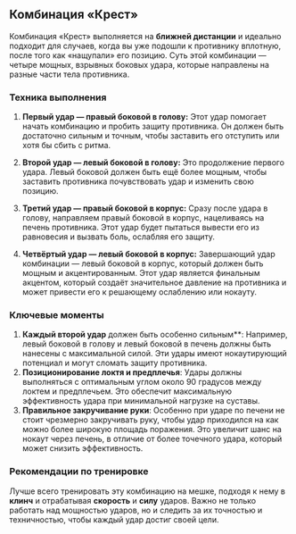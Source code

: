 ﻿
## Комбинация «Крест»

  

Комбинация «Крест» выполняется на **ближней дистанции** и идеально подходит для случаев, когда вы уже подошли к противнику вплотную, после того как «нащупали» его позицию. Суть этой комбинации — четыре мощных, взрывных боковых удара, которые направлены на разные части тела противника.

  

### Техника выполнения

1. **Первый удар — правый боковой в голову:** Этот удар помогает начать комбинацию и пробить защиту противника. Он должен быть достаточно сильным и точным, чтобы заставить его отступить или хотя бы сбить с ритма.

2. **Второй удар — левый боковой в голову:** Это продолжение первого удара. Левый боковой должен быть ещё более мощным, чтобы заставить противника почувствовать удар и изменить свою позицию.

3. **Третий удар — правый боковой в корпус:** Сразу после удара в голову, направляем правый боковой в корпус, нацеливаясь на печень противника. Этот удар будет пытаться вывести его из равновесия и вызвать боль, ослабляя его защиту.

4. **Четвёртый удар — левый боковой в корпус:** Завершающий удар комбинации — левый боковой в корпус, который должен быть мощным и акцентированным.
Этот удар является финальным акцентом, который создаёт значительное давление на противника и может привести его к решающему ослаблению или нокауту.

  

### Ключевые моменты

 1. **Каждый второй удар** должен быть особенно сильным**: Например, левый боковой в голову и левый боковой в печень должны быть нанесены с максимальной силой. Эти удары имеют нокаутирующий потенциал и могут сломать защиту противника.
 2. **Позиционирование локтя и предплечья**: Удары должны выполняться с оптимальным углом около 90 градусов между локтем и предплечьем. Это обеспечит максимальную эффективность удара при минимальной нагрузке на суставы.
 3. **Правильное закручивание руки**: Особенно при ударе по печени не стоит чрезмерно закручивать руку, чтобы удар приходился на как можно более широкую площадь поражения. Это увеличит шанс на нокаут через печень, в отличие от более точечного удара, который может снизить эффективность.

  

### Рекомендации по тренировке

  

Лучше всего тренировать эту комбинацию на мешке, подходя к нему в **клинч** и отрабатывая **скорость** и **силу** ударов. Важно не только работать над мощностью ударов, но и следить за их точностью и техничностью, чтобы каждый удар достиг своей цели.

